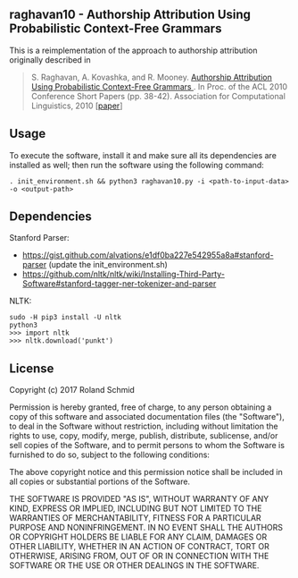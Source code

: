 ## raghavan10 - Authorship Attribution Using Probabilistic Context-Free Grammars

This is a reimplementation of the approach to authorship attribution originally described in

> S. Raghavan, A. Kovashka, and R. Mooney. [Authorship Attribution Using Probabilistic Context-Free Grammars
](http://dl.acm.org/citation.cfm?id=1858842.1858850). In Proc. of the ACL 2010 Conference Short Papers (pp. 38-42). Association for Computational Linguistics, 2010 [[paper](http://dl.acm.org/citation.cfm?id=1858842.1858850)]

## Usage

To execute the software, install it and make sure all its dependencies are installed as well; then run the software using the following command:

`. init_environment.sh && python3 raghavan10.py -i <path-to-input-data> -o <output-path>`

## Dependencies

Stanford Parser:

- https://gist.github.com/alvations/e1df0ba227e542955a8a#stanford-parser (update the init_environment.sh)
- https://github.com/nltk/nltk/wiki/Installing-Third-Party-Software#stanford-tagger-ner-tokenizer-and-parser

NLTK:

```
sudo -H pip3 install -U nltk
python3
>>> import nltk
>>> nltk.download('punkt')
```

## License

Copyright (c) 2017 Roland Schmid

Permission is hereby granted, free of charge, to any person obtaining a copy of this software and associated documentation files (the "Software"), to deal in the Software without restriction, including without limitation the rights to use, copy, modify, merge, publish, distribute, sublicense, and/or sell copies of the Software, and to permit persons to whom the Software is furnished to do so, subject to the following conditions:

The above copyright notice and this permission notice shall be included in all copies or substantial portions of the Software.

THE SOFTWARE IS PROVIDED "AS IS", WITHOUT WARRANTY OF ANY KIND, EXPRESS OR IMPLIED, INCLUDING BUT NOT LIMITED TO THE WARRANTIES OF MERCHANTABILITY, FITNESS FOR A PARTICULAR PURPOSE AND NONINFRINGEMENT. IN NO EVENT SHALL THE AUTHORS OR COPYRIGHT HOLDERS BE LIABLE FOR ANY CLAIM, DAMAGES OR OTHER LIABILITY, WHETHER IN AN ACTION OF CONTRACT, TORT OR OTHERWISE, ARISING FROM, OUT OF OR IN CONNECTION WITH THE SOFTWARE OR THE USE OR OTHER DEALINGS IN THE SOFTWARE.
